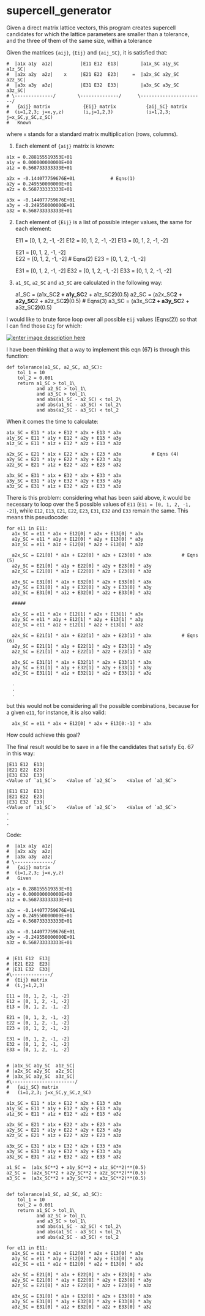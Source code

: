# supercell_generator
Given a direct matrix lattice vectors, this program creates supercell candidates for which the lattice parameters are smaller than a tolerance, and the three of them of the same size, within a tolerance


Given the matrices `{aij}`, `{Eij}` and `{aij_SC}`, it is satisfied that:


    #  |a1x a1y  a1z|          |E11 E12  E13|        |a1x_SC a1y_SC  a1z_SC|     
    #  |a2x a2y  a2z|    x     |E21 E22  E23|     =  |a2x_SC a2y_SC  a2z_SC|
    #  |a3x a3y  a3z|          |E31 E32  E33|        |a3x_SC a3y_SC  a3z_SC|
    # \--------------/        \--------------/      \-----------------------/ 
    #   {aij} matrix            {Eij} matrix           {aij_SC} matrix
    #  (i=1,2,3; j=x,y,z)       (i,j=1,2,3)            (i=1,2,3; j=x_SC,y_SC,z_SC) 
    #   Known                   


where `x` stands for a standard matrix multiplication (rows, columns).

1) Each element of `{aij}` matrix is known:

``` 
a1x = 0.288155519353E+01
a1y = 0.000000000000E+00
a1z = 0.568733333333E+01
    
a2x = -0.144077759676E+01             # Eqns(1)
a2y = 0.249550000000E+01
a2z = 0.568733333333E+01
    
a3x = -0.144077759676E+01
a3y = -0.249550000000E+01
a3z = 0.568733333333E+01
```

2) Each element of `{Eij}` is a list of possible integer values, the same for each element:

    E11 = [0, 1, 2, -1, -2]
    E12 = [0, 1, 2, -1, -2]
    E13 = [0, 1, 2, -1, -2]
    
    E21 = [0, 1, 2, -1, -2]              
    E22 = [0, 1, 2, -1, -2]              # Eqns(2)
    E23 = [0, 1, 2, -1, -2]
    
    E31 = [0, 1, 2, -1, -2]
    E32 = [0, 1, 2, -1, -2]
    E33 = [0, 1, 2, -1, -2]

3) `a1_SC`, `a2_SC` and `a3_SC` are calculated in the following way:

    a1_SC =  (a1x_SC**2 + a1y_SC**2 + a1z_SC**2)**(0.5)
    a2_SC =  (a2x_SC**2 + a2y_SC**2 + a2z_SC**2)**(0.5)    # Eqns(3)
    a3_SC =  (a3x_SC**2 + a3y_SC**2 + a3z_SC**2)**(0.5)

I would like to brute force loop over all possible `Eij` values (Eqns(2)) so that I can find those `Eij` for which:

[![enter image description here][1]][1]

I have been thinking that a way to implement this eqn (67) is through this function:

    def tolerance(a1_SC, a2_SC, a3_SC):
        tol_1 = 10
        tol_2 = 0.001
        return a1_SC > tol_1\
               and a2_SC > tol_1\
               and a3_SC > tol_1\
               and abs(a1_SC - a2_SC) < tol_2\
               and abs(a1_SC - a3_SC) < tol_2\ 
               and abs(a2_SC - a3_SC) < tol_2

When it comes the time to calculate:

    a1x_SC = E11 * a1x + E12 * a2x + E13 * a3x
    a1y_SC = E11 * a1y + E12 * a2y + E13 * a3y
    a1z_SC = E11 * a1z + E12 * a2z + E13 * a3z
    
    a2x_SC = E21 * a1x + E22 * a2x + E23 * a3x           # Eqns (4)
    a2y_SC = E21 * a1y + E22 * a2y + E23 * a3y
    a2z_SC = E21 * a1z + E22 * a2z + E23 * a3z
    
    a3x_SC = E31 * a1x + E32 * a2x + E33 * a3x
    a3y_SC = E31 * a1y + E32 * a2y + E33 * a3y
    a3z_SC = E31 * a1z + E32 * a2z + E33 * a3z

There is this problem: considering what has been said above, it would be necessary to loop over the 5 possible values of `E11` (`E11 = [0, 1, 2, -1, -2]`), while  `E12`, `E13`, `E21`, `E22`, `E23`, `E31`, `E32` and `E33` remain the same. This means this pseudocode:

    for e11 in E11:
      a1x_SC = e11 * a1x + E12[0] * a2x + E13[0] * a3x
      a1y_SC = e11 * a1y + E12[0] * a2y + E13[0] * a3y
      a1z_SC = e11 * a1z + E12[0] * a2z + E13[0] * a3z
    
      a2x_SC = E21[0] * a1x + E22[0] * a2x + E23[0] * a3x           # Eqns (5)
      a2y_SC = E21[0] * a1y + E22[0] * a2y + E23[0] * a3y
      a2z_SC = E21[0] * a1z + E22[0] * a2z + E23[0] * a3z
    
      a3x_SC = E31[0] * a1x + E32[0] * a2x + E33[0] * a3x
      a3y_SC = E31[0] * a1y + E32[0] * a2y + E33[0] * a3y
      a3z_SC = E31[0] * a1z + E32[0] * a2z + E33[0] * a3z
    
      #####
    
      a1x_SC = e11 * a1x + E12[1] * a2x + E13[1] * a3x
      a1y_SC = e11 * a1y + E12[1] * a2y + E13[1] * a3y
      a1z_SC = e11 * a1z + E12[1] * a2z + E13[1] * a3z
    
      a2x_SC = E21[1] * a1x + E22[1] * a2x + E23[1] * a3x           # Eqns (6)
      a2y_SC = E21[1] * a1y + E22[1] * a2y + E23[1] * a3y
      a2z_SC = E21[1] * a1z + E22[1] * a2z + E23[1] * a3z
    
      a3x_SC = E31[1] * a1x + E32[1] * a2x + E33[1] * a3x
      a3y_SC = E31[1] * a1y + E32[1] * a2y + E33[1] * a3y
      a3z_SC = E31[1] * a1z + E32[1] * a2z + E33[1] * a3z

      .
      .
      .

but this would not be considering all the possible combinations, because for a given `e11`, for instance, it is also valid:

      a1x_SC = e11 * a1x + E12[0] * a2x + E13[0:-1] * a3x

How could achieve this goal? 

The final result would be to save in a file the candidates that satisfy Eq. 67 in this way:

    |E11 E12  E13|  
    |E21 E22  E23|  
    |E31 E32  E33|  
    <Value of `a1_SC`>    <Value of `a2_SC`>    <Value of `a3_SC`>
    
    |E11 E12  E13|  
    |E21 E22  E23|  
    |E31 E32  E33|  
    <Value of `a1_SC`>    <Value of `a2_SC`>    <Value of `a3_SC`>
    .
    .
    .

Code:

    #  |a1x a1y  a1z|    
    #  |a2x a2y  a2z|    
    #  |a3x a3y  a3z|    
    # \--------------/   
    #   {aij} matrix     
    #  (i=1,2,3; j=x,y,z)
    #   Given            

    a1x = 0.288155519353E+01
    a1y = 0.000000000000E+00
    a1z = 0.568733333333E+01
    
    a2x = -0.144077759676E+01
    a2y = 0.249550000000E+01
    a2z = 0.568733333333E+01
    
    a3x = -0.144077759676E+01
    a3y = -0.249550000000E+01
    a3z = 0.568733333333E+01


    # |E11 E12  E13|  
    # |E21 E22  E23|  
    # |E31 E32  E33|  
    #\--------------/ 
    #  {Eij} matrix   
    #  (i,j=1,2,3)    
    
    E11 = [0, 1, 2, -1, -2]
    E12 = [0, 1, 2, -1, -2]
    E13 = [0, 1, 2, -1, -2]
    
    E21 = [0, 1, 2, -1, -2]
    E22 = [0, 1, 2, -1, -2]
    E23 = [0, 1, 2, -1, -2]
    
    E31 = [0, 1, 2, -1, -2]
    E32 = [0, 1, 2, -1, -2]
    E33 = [0, 1, 2, -1, -2]


    # |a1x_SC a1y_SC  a1z_SC|     
    # |a2x_SC a2y_SC  a2z_SC|
    # |a3x_SC a3y_SC  a3z_SC|
    #\-----------------------/ 
    #   {aij_SC} matrix
    #   (i=1,2,3; j=x_SC,y_SC,z_SC) 
    
    a1x_SC = E11 * a1x + E12 * a2x + E13 * a3x
    a1y_SC = E11 * a1y + E12 * a2y + E13 * a3y
    a1z_SC = E11 * a1z + E12 * a2z + E13 * a3z
    
    a2x_SC = E21 * a1x + E22 * a2x + E23 * a3x
    a2y_SC = E21 * a1y + E22 * a2y + E23 * a3y
    a2z_SC = E21 * a1z + E22 * a2z + E23 * a3z
    
    a3x_SC = E31 * a1x + E32 * a2x + E33 * a3x
    a3y_SC = E31 * a1y + E32 * a2y + E33 * a3y
    a3z_SC = E31 * a1z + E32 * a2z + E33 * a3z
    
    a1_SC =  (a1x_SC**2 + a1y_SC**2 + a1z_SC**2)**(0.5)
    a2_SC =  (a2x_SC**2 + a2y_SC**2 + a2z_SC**2)**(0.5)
    a3_SC =  (a3x_SC**2 + a3y_SC**2 + a3z_SC**2)**(0.5)
    
    
    def tolerance(a1_SC, a2_SC, a3_SC):
        tol_1 = 10
        tol_2 = 0.001
        return a1_SC > tol_1\
               and a2_SC > tol_1\
               and a3_SC > tol_1\
               and abs(a1_SC - a2_SC) < tol_2\
               and abs(a1_SC - a3_SC) < tol_2\
               and abs(a2_SC - a3_SC) < tol_2

    for e11 in E11:
      a1x_SC = e11 * a1x + E12[0] * a2x + E13[0] * a3x
      a1y_SC = e11 * a1y + E12[0] * a2y + E13[0] * a3y
      a1z_SC = e11 * a1z + E12[0] * a2z + E13[0] * a3z
    
      a2x_SC = E21[0] * a1x + E22[0] * a2x + E23[0] * a3x           
      a2y_SC = E21[0] * a1y + E22[0] * a2y + E23[0] * a3y
      a2z_SC = E21[0] * a1z + E22[0] * a2z + E23[0] * a3z
    
      a3x_SC = E31[0] * a1x + E32[0] * a2x + E33[0] * a3x
      a3y_SC = E31[0] * a1y + E32[0] * a2y + E33[0] * a3y
      a3z_SC = E31[0] * a1z + E32[0] * a2z + E33[0] * a3z




  [1]: https://i.stack.imgur.com/kqzaf.png




